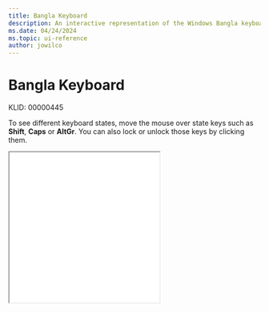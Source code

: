 ```yaml
---
title: Bangla Keyboard
description: An interactive representation of the Windows Bangla keyboard. To see different keyboard states, click or move the mouse over the state keys.
ms.date: 04/24/2024
ms.topic: ui-reference
author: jowilco
---
```


# Bangla Keyboard

KLID: 00000445

To see different keyboard states, move the mouse over state keys such as **Shift**, **Caps** or **AltGr**. You can also lock or unlock those keys by clicking them.

<iframe src="kbdinben.html" height="300"></iframe>
